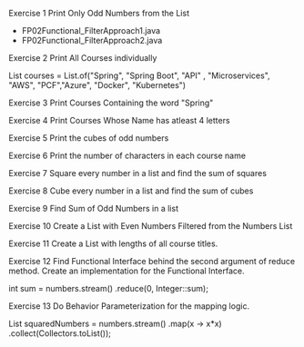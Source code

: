 Exercise 1 Print Only Odd Numbers from the List

* FP02Functional_FilterApproach1.java
* FP02Functional_FilterApproach2.java

Exercise 2 Print All Courses individually

List courses = List.of("Spring", "Spring Boot", "API" , "Microservices", "AWS", "PCF","Azure", "Docker", "Kubernetes")

Exercise 3 Print Courses Containing the word "Spring"

Exercise 4 Print Courses Whose Name has atleast 4 letters

Exercise 5 Print the cubes of odd numbers

Exercise 6 Print the number of characters in each course name

Exercise 7 Square every number in a list and find the sum of squares

Exercise 8 Cube every number in a list and find the sum of cubes

Exercise 9 Find Sum of Odd Numbers in a list

Exercise 10 Create a List with Even Numbers Filtered from the Numbers List

Exercise 11 Create a List with lengths of all course titles.

Exercise 12 Find Functional Interface behind the second argument of reduce method. Create an implementation for the Functional Interface.

int sum = numbers.stream() .reduce(0, Integer::sum);

Exercise 13 Do Behavior Parameterization for the mapping logic.

List squaredNumbers = numbers.stream() .map(x -> x*x) .collect(Collectors.toList());
